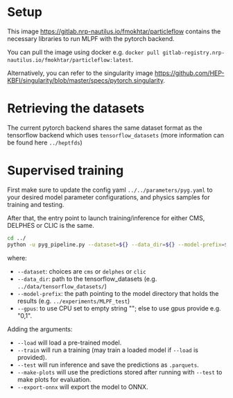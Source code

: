 # Setup

This image https://gitlab.nrp-nautilus.io/fmokhtar/particleflow contains the necessary libraries to run MLPF with the pytorch backend.

You can pull the image using docker e.g. `docker pull gitlab-registry.nrp-nautilus.io/fmokhtar/particleflow:latest`.

Alternatively, you can refer to the singularity image https://github.com/HEP-KBFI/singularity/blob/master/specs/pytorch.singularity.

# Retrieving the datasets

The current pytorch backend shares the same dataset format as the tensorflow backend which uses `tensorflow_datasets` (more information can be found here `../heptfds`)

# Supervised training

First make sure to update the config yaml `../../parameters/pyg.yaml` to your desired model parameter configurations, and physics samples for training and testing.

After that, the entry point to launch training/inference for either CMS, DELPHES or CLIC is the same.

```bash
cd ../
python -u pyg_pipeline.py --dataset=${} --data_dir=${} --model-prefix=${} --gpus=${}
```
where:
- `--dataset`: choices are `cms` or `delphes` or `clic`
- `--data_dir`: path to the tensorflow_datasets (e.g. `../data/tensorflow_datasets/`)
- `--model-prefix`: the path pointing to the model directory that holds the results (e.g. `../experiments/MLPF_test`)
- `--gpus`: to use CPU set to empty string ""; else to use gpus provide e.g. "0,1".

Adding the arguments:
-  `--load` will load a pre-trained model.
-  `--train` will run a training (may train a loaded model if `--load` is provided).
- `--test` will run inference and save the predictions as `.parquets`.
- `--make-plots` will use the predictions stored after running with `--test` to make plots for evaluation.
- `--export-onnx` will export the model to ONNX.
